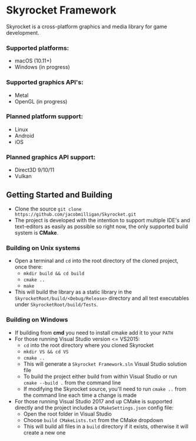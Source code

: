 # Skyrocket Framework

Skyrocket is a cross-platform graphics and media library for game development.

### Supported platforms:
* macOS (10.11+)
* Windows (in progress)

### Supported graphics API's:
* Metal
* OpenGL (in progress)

### Planned platform support:
* Linux
* Android
* iOS

### Planned graphics API support:
* Direct3D 9/10/11
* Vulkan

## Getting Started and Building

* Clone the source ``git clone https://github.com/jacobmilligan/Skyrocket.git``
* The project is developed with the intention to support multiple IDE's and text-editors as easily as possible so right now, the only supported build system is **CMake**.

### Building on Unix systems
* Open a terminal and ``cd`` into the root directory of the cloned project, once there:
	* ``mkdir build && cd build``
	* ``cmake ..``
	* ``make``
* This will build the library as a static library in the ``SkyrocketRoot/build/<Debug/Release>`` directory and all test executables under ``SkyrocketRoot/build/Tests``.

### Building on Windows
* If building from **cmd** you need to install cmake add it to your ``PATH``
* For those running Visual Studio version <= VS2015:
	* ``cd`` into the root directory where you cloned Skyrocket
	* ``mkdir VS && cd VS``
	* ``cmake ..``
	* This will generate a ``Skyrocket Framework.sln`` Visual Studio solution file
	* To build the project either build from within Visual Studio or run ``cmake --build .`` from the command line
	* If modifying the Skyrocket source, you'll need to run ``cmake ..`` from the command line each time a change is made
* For those running Visual Studio 2017 and up CMake is supported directly and the project includes a `CMakeSettings.json` config file:
	* Open the root folder in Visual Studio
	* Choose ``build CMakeLists.txt`` from the CMake dropdown
	* This will build all files in a ``build`` directory if it exists, otherwise it will create a new one	

